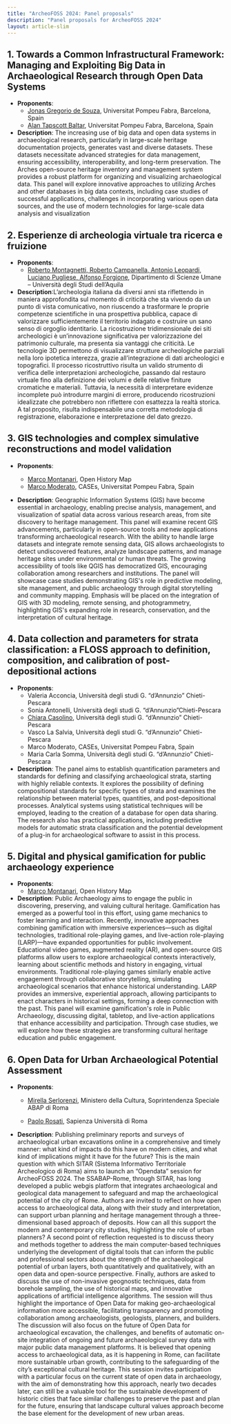```yaml
---
title: "ArcheoFOSS 2024: Panel proposals"
description: "Panel proposals for ArcheoFOSS 2024"
layout: article-slim
---
```



## 1. Towards a Common Infrastructural Framework: Managing and Exploiting Big Data in Archaeological Research through Open Data Systems
- **Proponents**:
  - [Jonas Gregorio de Souza](mailto:jonas.gregorio@upf.edu ), Universitat Pompeu Fabra, Barcelona, Spain
  - [Alan Tapscott Baltar](mailto:alan.tapscott@upf.edu ), Universitat Pompeu Fabra, Barcelona, Spain
- **Description**: The increasing use of big data and open data systems in archaeological research, particularly in large-scale heritage documentation projects, generates vast and diverse datasets. These datasets necessitate advanced strategies for data management, ensuring accessibility, interoperability, and long-term preservation. The Arches open-source heritage inventory and management system  provides a robust platform for organizing and visualizing archaeological data. This panel will explore innovative approaches to utilizing Arches and other databases in big data contexts, including case studies of successful applications, challenges in incorporating various open data sources, and the use of modern technologies for large-scale data analysis and visualization 

## 2. Esperienze di archeologia virtuale tra ricerca e fruizione

- **Proponents**:
  - [Roberto Montagnetti, Roberto Campanella, Antonio Leopardi, Luciano Pugliese, Alfonso Forgione](mailto:alfonso.forgione@univaq.it), Dipartimento di Scienze Umane – Università degli Studi dell’Aquila
- **Description**:L’archeologia italiana da diversi anni sta riflettendo in maniera approfondita sul momento di criticità che sta vivendo da un punto di vista comunicativo, non riuscendo a trasformare le proprie competenze scientifiche in una prospettiva pubblica, capace di valorizzare sufficientemente il territorio indagato e costruire un sano senso di orgoglio identitario. 
La ricostruzione tridimensionale dei siti archeologici è un’innovazione significativa per valorizzazione del patrimonio culturale, ma presenta sia vantaggi che criticità. Le tecnologie 3D permettono di visualizzare strutture archeologiche parziali nella loro ipotetica interezza, grazie all’integrazione di dati archeologici e topografici. Il processo ricostruttivo risulta un valido strumento di verifica delle interpretazioni archeologiche, passando dal restauro virtuale fino alla definizione dei volumi e delle relative finiture cromatiche e materiali. Tuttavia, la necessità di interpretare evidenze incomplete può introdurre margini di errore, producendo ricostruzioni idealizzate che potrebbero non riflettere con esattezza la realtà storica. A tal proposito, risulta indispensabile una corretta metodologia di registrazione, elaborazione e interpretazione del dato grezzo. 

## 3.  GIS technologies and complex simulative reconstructions and model validation
- **Proponents**:
  - [Marco Montanari](mailto:marco.montanari@openhistorymap.org), Open History Map
  - [Marco Moderato](mailto:marco.moderato@upf.edu), CASEs, Universitat Pompeu Fabra, Spain

- **Description**: Geographic Information Systems (GIS) have become essential in archaeology, enabling precise analysis, management, and visualization of spatial data across various research areas, from site discovery to heritage management. This panel will examine recent GIS advancements, particularly in open-source tools and new applications transforming archaeological research. With the ability to handle large datasets and integrate remote sensing data, GIS allows archaeologists to detect undiscovered features, analyze landscape patterns, and manage heritage sites under environmental or human threats. The growing accessibility of tools like QGIS has democratized GIS, encouraging collaboration among researchers and institutions. The panel will showcase case studies demonstrating GIS's role in predictive modeling, site management, and public archaeology through digital storytelling and community mapping. Emphasis will be placed on the integration of GIS with 3D modeling, remote sensing, and photogrammetry, highlighting GIS's expanding role in research, conservation, and the interpretation of cultural heritage.

## 4. Data collection and parameters for strata classification: a FLOSS approach to definition, composition, and calibration of post-depositional actions

- **Proponents**:
  - Valeria Acconcia, Università degli studi G. “d’Annunzio” Chieti-Pescara
  - Sonia Antonelli, Università degli studi G. “d’Annunzio”Chieti-Pescara
  - [Chiara Casolino](maileto:chiara.casolino@unich.it), Università degli studi G. “d’Annunzio” Chieti-Pescara
  - Vasco La Salvia, Università degli studi G. “d’Annunzio” Chieti-Pescara
  - Marco Moderato, CASEs, Universitat Pompeu Fabra, Spain
  - Maria Carla Somma, Università degli studi G. “d’Annunzio” Chieti-Pescara
- **Description**: The panel aims to establish quantification parameters and standards for defining and classifying archaeological strata, starting with highly reliable contexts. It explores the possibility of defining compositional standards for specific types of strata and examines the relationship between material types, quantities, and post-depositional processes. Analytical systems using statistical techniques will be employed, leading to the creation of a database for open data sharing. The research also has practical applications, including predictive models for automatic strata classification and the potential development of a plug-in for archaeological software to assist in this process.

## 5. Digital and physical gamification for public archaeology experience  

- **Proponents**:
  - [Marco Montanari](mailto:marco.montanari@openhistorymap.org), Open History Map
- **Description**: Public Archaeology aims to engage the public in discovering, preserving, and valuing cultural heritage. Gamification has emerged as a powerful tool in this effort, using game mechanics to foster learning and interaction. Recently, innovative approaches combining gamification with immersive experiences—such as digital technologies, traditional role-playing games, and live-action role-playing (LARP)—have expanded opportunities for public involvement. Educational video games, augmented reality (AR), and open-source GIS platforms allow users to explore archaeological contexts interactively, learning about scientific methods and history in engaging, virtual environments. Traditional role-playing games similarly enable active engagement through collaborative storytelling, simulating archaeological scenarios that enhance historical understanding. LARP provides an immersive, experiential approach, allowing participants to enact characters in historical settings, forming a deep connection with the past. This panel will examine gamification's role in Public Archaeology, discussing digital, tabletop, and live-action applications that enhance accessibility and participation. Through case studies, we will explore how these strategies are transforming cultural heritage education and public engagement.

## 6. Open Data for Urban Archaeological Potential Assessment

- **Proponents**:

  - [Mirella Serlorenzi](mailto:mirella.serlorenzi@cultura.gov.it), Ministero della Cultura, Soprintendenza Speciale ABAP di Roma

  - [Paolo Rosati](mailto:paolo.rosati@uniroma1.it), Sapienza Università di Roma

- **Description**: Publishing preliminary reports and surveys of archaeological urban excavations online in a comprehensive and timely manner: what kind of impacts do this have on modern cities, and what kind of implications might it have for the future?
 This is the main question with which SITAR (Sistema Informativo Territoriale Archeologico di Roma) aims to launch an “Opendata” session for ArcheoFOSS 2024. The SSABAP-Rome, through SITAR, has long developed a public webgis platform that integrates archaeological and geological data management to safeguard and map the archaeological potential of the city of Rome. Authors are invited to reflect on how open access to archaeological data, along with their study and interpretation, can support urban planning and heritage management through a three-dimensional based approach of deposits. How can all this support the modern and contemporary city studies, highlighting the role of urban planners?
A second point of reflection requested is to discuss theory and methods together to address the main computer-based techniques underlying the development of digital tools that can inform the public and professional sectors about the strength of the archaeological potential of urban layers, both quantitatively and qualitatively, with an open data and open-source perspective.
Finally, authors are asked to discuss the use of non-invasive geognostic techniques, data from borehole sampling, the use of historical maps, and innovative applications of artificial intelligence algorithms. The session will thus highlight the importance of Open Data for making geo-archaeological information more accessible, facilitating transparency and promoting collaboration among archaeologists, geologists, planners, and builders. The discussion will also focus on the future of Open Data for archaeological excavation, the challenges, and benefits of automatic on-site integration of ongoing and future archaeological survey data with major public data management platforms.
It is believed that opening access to archaeological data, as it is happening in Rome, can facilitate more sustainable urban growth, contributing to the safeguarding of the city’s exceptional cultural heritage. This session invites participation with a particular focus on the current state of open data in archaeology, with the aim of demonstrating how this approach, nearly two decades later, can still be a valuable tool for the sustainable development of historic cities that face similar challenges to preserve the past and plan for the future, ensuring that landscape cultural values approach become the base element for the development of new urban areas.
